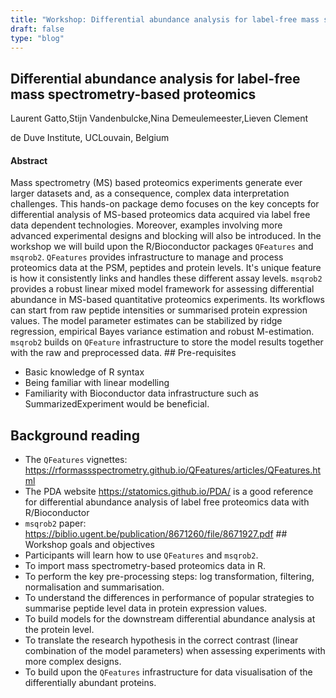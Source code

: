 ```yaml
---
title: "Workshop: Differential abundance analysis for label-free mass spectrometry-based proteomics"
draft: false
type: "blog"
---
```


## Differential abundance analysis for label-free mass spectrometry-based proteomics

Laurent Gatto,Stijn Vandenbulcke,Nina Demeulemeester,Lieven Clement	

de Duve Institute, UCLouvain, Belgium

#### Abstract

Mass spectrometry (MS) based proteomics experiments generate ever larger datasets and, as a consequence, complex data interpretation challenges. This hands-on package demo focuses on the key concepts for differential analysis of MS-based proteomics data acquired via label free data dependent technologies. Moreover, examples involving more advanced experimental designs and blocking will also be introduced. In the workshop we will build upon the R/Bioconductor packages `QFeatures` and `msqrob2`. `QFeatures` provides infrastructure to manage and process proteomics data at the PSM, peptides and protein levels. It's unique feature is how it consistently links and handles these different assay levels. `msqrob2` provides a robust linear mixed model framework for assessing differential abundance in MS-based quantitative proteomics experiments. Its workflows can start from raw peptide intensities or summarised protein expression values. The model parameter estimates can be stabilized by ridge regression, empirical Bayes variance estimation and robust M-estimation. `msqrob2` builds on `QFeature` infrastructure to store the model results together with the raw and preprocessed data. ## Pre-requisites
- Basic knowledge of R syntax
- Being familiar with linear modelling
- Familiarity with Bioconductor data infrastructure such as SummarizedExperiment would be beneficial. 

## Background reading 

- The `QFeatures` vignettes: https://rformassspectrometry.github.io/QFeatures/articles/QFeatures.html 
- The PDA website https://statomics.github.io/PDA/ is a good reference for differential abundance analysis of label free proteomics data with R/Bioconductor 
- `msqrob2` paper: https://biblio.ugent.be/publication/8671260/file/8671927.pdf ## Workshop goals and objectives 
- Participants will learn how to use `QFeatures` and `msqrob2`.
- To import mass spectrometry-based proteomics data in R.
- To perform the key pre-processing steps: log transformation, filtering, normalisation and summarisation.
- To understand the differences in performance of popular strategies to summarise peptide level data in protein expression values.
- To build models for the downstream differential abundance analysis at the protein level.
- To translate the research hypothesis in the correct contrast (linear combination of the model parameters) when assessing experiments with more complex designs.
- To build upon the `QFeatures` infrastructure for data visualisation of the differentially abundant proteins.
